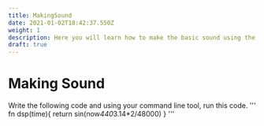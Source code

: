 ```yaml
---
title: MakingSound
date: 2021-01-02T18:42:37.550Z
weight: 1
description: Here you will learn how to make the basic sound using the mimium.
draft: true
---
```

# Making Sound
Write the following code and using your command line tool, run this code.
'''
fn dsp(time){
    return sin(now*440*3.14*2/48000)
}
'''